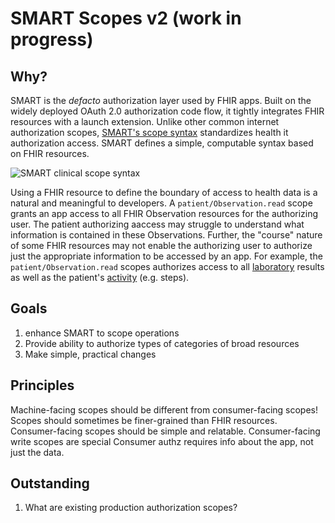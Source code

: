 # SMART Scopes v2 (work in progress)


## Why?
SMART is the _defacto_ authorization layer used by FHIR apps. Built on the widely deployed OAuth 2.0 authorization code flow, it tightly integrates FHIR resources with a launch extension. Unlike other common internet authorization scopes, [SMART's scope syntax](http://www.hl7.org/fhir/smart-app-launch/scopes-and-launch-context/index.html#clinical-scope-syntax) standardizes health it authorization access. SMART defines a simple, computable syntax based on FHIR resources. 

![SMART clinical scope syntax](http://www.hl7.org/fhir/smart-app-launch/scopes-and-launch-context/clinical-scope-syntax-diagram.png)

Using a FHIR resource to define the boundary of access to health data is a natural and meaningful to developers. A `patient/Observation.read` scope grants an app access to all FHIR Observation resources for the authorizing user. The patient authorizing aaccess may struggle to understand what information is contained in these Observations. Further, the "course" nature of some FHIR resources may not enable the authorizing user to authorize just the appropriate information to be accessed by an app. For example, the `patient/Observation.read` scopes authorizes access to all [laboratory](https://www.hl7.org/fhir/codesystem-observation-category.html#observation-category-laboratory) results as well as the patient's [activity](https://www.hl7.org/fhir/codesystem-observation-category.html#observation-category-activity) (e.g. steps). 

## Goals
1) enhance SMART to scope operations
2) Provide ability to authorize types of categories of broad resources
3) Make simple, practical changes


## Principles
Machine-facing scopes should be different from consumer-facing scopes!
Scopes should sometimes be finer-grained than FHIR resources. 
Consumer-facing scopes should be simple and relatable.
Consumer-facing write scopes are special
Consumer authz requires info about the app, not just the data.


## Outstanding

1) What are existing production authorization scopes? 
